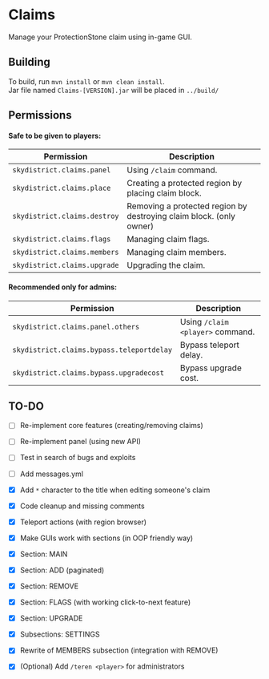 # Claims
Manage your ProtectionStone claim using in-game GUI.

## Building
To build, run `mvn install` or `mvn clean install`.  
Jar file named `Claims-[VERSION].jar` will be placed in `../build/`


## Permissions
#### Safe to be given to players:
Permission | Description
--- | ---
`skydistrict.claims.panel` | Using `/claim` command.
`skydistrict.claims.place` | Creating a protected region by placing claim block.
`skydistrict.claims.destroy` | Removing a protected region by destroying claim block. (only owner)
`skydistrict.claims.flags` | Managing claim flags.
`skydistrict.claims.members` | Managing claim members.
`skydistrict.claims.upgrade` | Upgrading the claim.

#### Recommended only for admins:
Permission | Description
--- | ---
`skydistrict.claims.panel.others` | Using `/claim <player>` command.
`skydistrict.claims.bypass.teleportdelay` | Bypass teleport delay.
`skydistrict.claims.bypass.upgradecost` | Bypass upgrade cost.

## TO-DO
- [ ] Re-implement core features (creating/removing claims)
- [ ] Re-implement panel (using new API)
- [ ] Test in search of bugs and exploits
- [ ] Add messages.yml
- [x] Add `*` character to the title when editing someone's claim
- [x] Code cleanup and missing comments
- [x] Teleport actions (with region browser)
- [x] Make GUIs work with sections (in OOP friendly way)
- [x] Section: MAIN
- [x] Section: ADD (paginated)
- [x] Section: REMOVE
- [x] Section: FLAGS (with working click-to-next feature)
- [x] Section: UPGRADE
- [x] Subsections: SETTINGS
- [x] Rewrite of MEMBERS subsection (integration with REMOVE)
- [x] (Optional) Add `/teren <player>` for administrators

